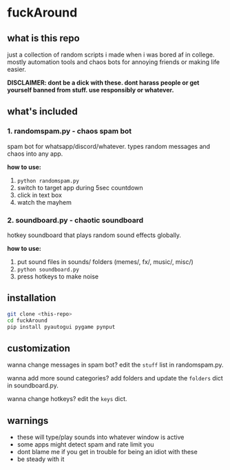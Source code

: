 # fuckAround

## what is this repo

just a collection of random scripts i made when i was bored af in college. mostly automation tools and chaos bots for annoying friends or making life easier.

**DISCLAIMER: dont be a dick with these. dont harass people or get yourself banned from stuff. use responsibly or whatever.**

## what's included

### 1. randomspam.py - chaos spam bot
spam bot for whatsapp/discord/whatever. types random messages and chaos into any app.


**how to use:**
1. `python randomspam.py`
2. switch to target app during 5sec countdown
3. click in text box
4. watch the mayhem

### 2. soundboard.py - chaotic soundboard
hotkey soundboard that plays random sound effects globally.

**how to use:**
1. put sound files in sounds/ folders (memes/, fx/, music/, misc/)
2. `python soundboard.py`
3. press hotkeys to make noise

## installation

```bash
git clone <this-repo>
cd fuckAround
pip install pyautogui pygame pynput
```

## customization

wanna change messages in spam bot? edit the `stuff` list in randomspam.py.

wanna add more sound categories? add folders and update the `folders` dict in soundboard.py.

wanna change hotkeys? edit the `keys` dict.

## warnings

- these will type/play sounds into whatever window is active
- some apps might detect spam and rate limit you
- dont blame me if you get in trouble for being an idiot with these
- be steady with it


